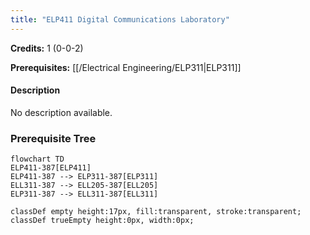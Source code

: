 ```yaml
---
title: "ELP411 Digital Communications Laboratory"
---
```

**Credits:** 1 (0-0-2)

**Prerequisites:** [[/Electrical Engineering/ELP311|ELP311]]

#### Description
No description available.

### Prerequisite Tree

```mermaid
flowchart TD
ELP411-387[ELP411]
ELP411-387 --> ELP311-387[ELP311]
ELL311-387 --> ELL205-387[ELL205]
ELP311-387 --> ELL311-387[ELL311]

classDef empty height:17px, fill:transparent, stroke:transparent;
classDef trueEmpty height:0px, width:0px;
```